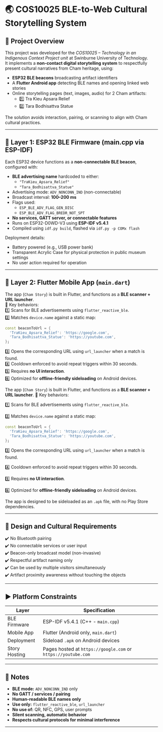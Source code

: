 # :earth_asia: COS10025 BLE-to-Web Cultural Storytelling System

## :page_with_curl: Project Overview

This project was developed for the *COS10025 – Technology in an Indigenous Context Project unit* at Swinburne University of Technology.  
It implements a **non-contact digital storytelling system** to respectfully present cultural narratives from Cham heritage, using:

- **ESP32 BLE beacons** broadcasting artifact identifiers
- A **Flutter Android app** detecting BLE names and opening linked web stories
- Online storytelling pages (text, images, audio) for 2 Cham artifacts:
  - :one: Tra Kieu Apsara Relief
  - :two: Tara Bodhisattva Statue

The solution avoids interaction, pairing, or scanning to align with Cham cultural practices.

---

## :signal_strength: Layer 1: ESP32 BLE Firmware (main.cpp via ESP-IDF)

Each ESP32 device functions as a **non-connectable BLE beacon**, configured with:

- **BLE advertising name** hardcoded to either:
  - `"TraKieu_Apsara_Relief"`
  - `"Tara_Bodhisattva_Statue"`
- Advertising mode: `ADV_NONCONN_IND` (non-connectable)
- Broadcast interval: **100–200 ms**
- Flags used:
  - `ESP_BLE_ADV_FLAG_GEN_DISC`
  - `ESP_BLE_ADV_FLAG_BREDR_NOT_SPT`
- **No services, GATT server, or connectable features**
- Runs on ESP32-D0WD-V3 using **ESP-IDF v5.4.1**
- Compiled using `idf.py build`, flashed via `idf.py -p COMx flash`

Deployment details:

- Battery powered (e.g., USB power bank)
- Transparent Acrylic Case for physical protection in public museum settings
- No user action required for operation

---

## :calling: Layer 2: Flutter Mobile App (`main.dart`)

The app (`Cham Story`) is built in Flutter, and functions as a **BLE scanner + URL launcher**.
\
:key: Key behaviors:
\
:one: Scans for BLE advertisements using `flutter_reactive_ble`.
\
:two: Matches `device.name` against a static map:

   ```dart
   const beaconToUrl = {
     'TraKieu_Apsara_Relief': 'https://google.com',
     'Tara_Bodhisattva_Statue': 'https://youtube.com',
   };
   ```

:three: Opens the corresponding URL using `url_launcher` when a match is found.
\
:four: Cooldown enforced to avoid repeat triggers within 30 seconds.
\
:five: Requires **no UI interaction**.
\
:six: Optimized for **offline-friendly sideloading** on Android devices.


The app (`Cham Story`) is built in Flutter, and functions as a **BLE scanner + URL launcher**.
:key: Key behaviors:

:one: Scans for BLE advertisements using `flutter_reactive_ble`.

:two: Matches `device.name` against a static map:

   ```dart
   const beaconToUrl = {
     'TraKieu_Apsara_Relief': 'https://google.com',
     'Tara_Bodhisattva_Statue': 'https://youtube.com',
   };
   ```

:three: Opens the corresponding URL using `url_launcher` when a match is found.

:four: Cooldown enforced to avoid repeat triggers within 30 seconds.

:five: Requires **no UI interaction**.

:six: Optimized for **offline-friendly sideloading** on Android devices.

The app is designed to be sideloaded as an `.apk` file, with no Play Store dependencies.

---

## :art: Design and Cultural Requirements

:heavy_check_mark: No Bluetooth pairing  
:heavy_check_mark: No connectable services or user input  
:heavy_check_mark: Beacon-only broadcast model (non-invasive)  
:heavy_check_mark: Respectful artifact naming only  
:heavy_check_mark: Can be used by multiple visitors simultaneously  
:heavy_check_mark: Artifact proximity awareness without touching the objects  

---

## :arrow_forward: Platform Constraints

| Layer           | Specification                                                   |
|-----------------|-----------------------------------------------------------------|
| BLE Firmware    | ESP-IDF v5.4.1 (C++ - `main.cpp`)                               |
| Mobile App      | Flutter (Android only, `main.dart`)                             |
| Deployment      | Sideload `.apk` on Android devices                              |
| Story Hosting   | Pages hosted at `https://google.com` or `https://youtube.com`   |

---

## :pencil: Notes

- **BLE mode:** `ADV_NONCONN_IND` only
- **No GATT / services / pairing**
- **Human-readable BLE names only**
- **Use only:** `flutter_reactive_ble`, `url_launcher`
- **No use of:** QR, NFC, GPS, user prompts
- **Silent scanning, automatic behavior**
- **Respects cultural protocols for minimal interference**

---